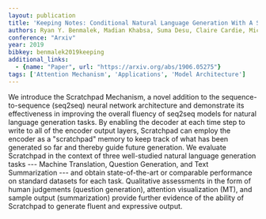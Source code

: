```yaml
---
layout: publication
title: 'Keeping Notes: Conditional Natural Language Generation With A Scratchpad Mechanism'
authors: Ryan Y. Benmalek, Madian Khabsa, Suma Desu, Claire Cardie, Michele Banko
conference: "Arxiv"
year: 2019
bibkey: benmalek2019keeping
additional_links:
  - {name: "Paper", url: "https://arxiv.org/abs/1906.05275"}
tags: ['Attention Mechanism', 'Applications', 'Model Architecture']
---
```

We introduce the Scratchpad Mechanism, a novel addition to the
sequence-to-sequence (seq2seq) neural network architecture and demonstrate its
effectiveness in improving the overall fluency of seq2seq models for natural
language generation tasks. By enabling the decoder at each time step to write
to all of the encoder output layers, Scratchpad can employ the encoder as a
"scratchpad" memory to keep track of what has been generated so far and thereby
guide future generation. We evaluate Scratchpad in the context of three
well-studied natural language generation tasks --- Machine Translation,
Question Generation, and Text Summarization --- and obtain state-of-the-art or
comparable performance on standard datasets for each task. Qualitative
assessments in the form of human judgements (question generation), attention
visualization (MT), and sample output (summarization) provide further evidence
of the ability of Scratchpad to generate fluent and expressive output.
